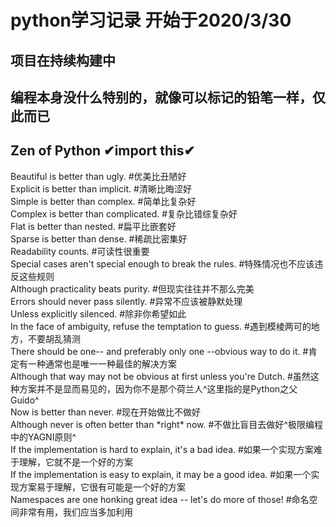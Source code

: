 <!--
 * @Description: Zen of Python(Python之禅)
 * @LastEditors: liukai
 * @Date: 2020-04-20 09:37:36
 * @LastEditTime: 2020-04-27 09:32:26
 * @FilePath: /pyFile/README.md
 -->

# python学习记录 开始于2020/3/30
## 项目在持续构建中
## 编程本身没什么特别的，就像可以标记的铅笔一样，仅此而已
## Zen of Python ✔import this✔
Beautiful is better than ugly. #优美比丑陋好  
Explicit is better than implicit. #清晰比晦涩好  
Simple is better than complex. #简单比复杂好  
Complex is better than complicated. #复杂比错综复杂好  
Flat is better than nested. #扁平比嵌套好  
Sparse is better than dense. #稀疏比密集好  
Readability counts. #可读性很重要  
Special cases aren't special enough to break the rules. #特殊情况也不应该违反这些规则  
Although practicality beats purity. #但现实往往并不那么完美  
Errors should never pass silently. #异常不应该被静默处理  
Unless explicitly silenced. #除非你希望如此  
In the face of ambiguity, refuse the temptation to guess. #遇到模棱两可的地方，不要胡乱猜测  
There should be one-- and preferably only one --obvious way to do it. #肯定有一种通常也是唯一一种最佳的解决方案  
Although that way may not be obvious at first unless you're Dutch. #虽然这种方案并不是显而易见的，因为你不是那个荷兰人^这里指的是Python之父Guido^  
Now is better than never. #现在开始做比不做好  
Although never is often better than \*right\* now. #不做比盲目去做好^极限编程中的YAGNI原则^  
If the implementation is hard to explain, it's a bad idea. #如果一个实现方案难于理解，它就不是一个好的方案  
If the implementation is easy to explain, it may be a good idea. #如果一个实现方案易于理解，它很有可能是一个好的方案  
Namespaces are one honking great idea -- let's do more of those! #命名空间非常有用，我们应当多加利用  